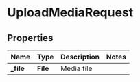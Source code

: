 

# UploadMediaRequest


## Properties

| Name | Type | Description | Notes |
|------------ | ------------- | ------------- | -------------|
|**_file** | **File** | Media file |  |



